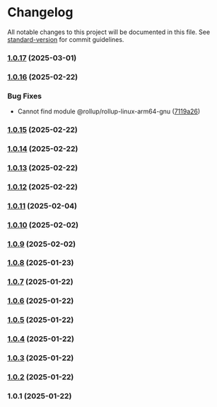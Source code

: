 # Changelog

All notable changes to this project will be documented in this file. See [standard-version](https://github.com/conventional-changelog/standard-version) for commit guidelines.

### [1.0.17](https://github.com/seadfeng/headless-browser-clusters/compare/v1.0.16...v1.0.17) (2025-03-01)

### [1.0.16](https://github.com/seadfeng/headless-browser-clusters/compare/v1.0.15...v1.0.16) (2025-02-22)


### Bug Fixes

* Cannot find module @rollup/rollup-linux-arm64-gnu ([7119a26](https://github.com/seadfeng/headless-browser-clusters/commit/7119a26312f04cfc21e3ace285fb45ccb9a98447))

### [1.0.15](https://github.com/seadfeng/headless-browser-clusters/compare/v1.0.14...v1.0.15) (2025-02-22)

### [1.0.14](https://github.com/seadfeng/headless-browser-clusters/compare/v1.0.13...v1.0.14) (2025-02-22)

### [1.0.13](https://github.com/seadfeng/headless-browser-clusters/compare/v1.0.12...v1.0.13) (2025-02-22)

### [1.0.12](https://github.com/seadfeng/headless-browser-clusters/compare/v1.0.11...v1.0.12) (2025-02-22)

### [1.0.11](https://github.com/seadfeng/headless-browser-clusters/compare/v1.0.10...v1.0.11) (2025-02-04)

### [1.0.10](https://github.com/seadfeng/headless-browser-clusters/compare/v1.0.9...v1.0.10) (2025-02-02)

### [1.0.9](https://github.com/seadfeng/headless-browser-clusters/compare/v1.0.8...v1.0.9) (2025-02-02)

### [1.0.8](https://github.com/seadfeng/headless-browser-clusters/compare/v1.0.7...v1.0.8) (2025-01-23)

### [1.0.7](https://github.com/seadfeng/headless-browser-clusters/compare/v1.0.6...v1.0.7) (2025-01-22)

### [1.0.6](https://github.com/seadfeng/headless-browser-clusters/compare/v1.0.5...v1.0.6) (2025-01-22)

### [1.0.5](https://github.com/seadfeng/headless-browser-clusters/compare/v1.0.4...v1.0.5) (2025-01-22)

### [1.0.4](https://github.com/seadfeng/headless-browser-clusters/compare/v1.0.3...v1.0.4) (2025-01-22)

### [1.0.3](https://github.com/seadfeng/headless-browser-clusters/compare/v1.0.2...v1.0.3) (2025-01-22)

### [1.0.2](https://github.com/seadfeng/headless-browser-clusters/compare/v1.0.1...v1.0.2) (2025-01-22)

### 1.0.1 (2025-01-22)
